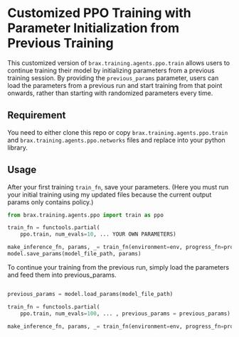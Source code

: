 # Customized PPO Training with Parameter Initialization from Previous Training

This customized version of `brax.training.agents.ppo.train` allows users to continue training their model by initializing parameters from a previous training session.
By providing the `previous_params` parameter, users can load the parameters from a previous run and start training from that point onwards, rather than starting with randomized parameters every time.
## Requirement
You need to either clone this repo or copy `brax.training.agents.ppo.train` and `brax.training.agents.ppo.networks` files and replace into your python library.

## Usage
After your first training `train_fn`, save your parameters. (Here you must run your initial training using my updated files because the current output params only contains policy.)

```python
from brax.training.agents.ppo import train as ppo

train_fn = functools.partial(
    ppo.train, num_evals=10, ... YOUR OWN PARAMETERS)

make_inference_fn, params, _= train_fn(environment=env, progress_fn=progress)
model.save_params(model_file_path, params)

```
To continue your training from the previous run, simply load the parameters and feed them into previous_params.

```python

previous_params = model.load_params(model_file_path)

train_fn = functools.partial(
    ppo.train, num_evals=100, ... , previous_params = previous_params)

make_inference_fn, params, _= train_fn(environment=env, progress_fn=progress)
```
